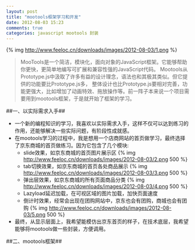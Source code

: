 ```yaml
---
layout: post
title: "mootools框架学习和开发"
date: 2012-08-03 15:23
comments: true
categories: javascript mootools 封装
---
```

{% img http://www.feeloc.cn/downloads/images/2012-08-03/1.png %}
>MooTools是一个简洁，模块化，面向对象的JavaScript框架。它能够帮助你更快，更简单地编写可扩展和兼容性强的JavaScript代码。 
>Mootools从Prototype.js中汲取了许多有益的设计理念，语法也和其极其类似。但它提供的功能要比Prototype.js多，
>整体设计也比Prototype.js要相对完善，功能更强大，比如增加了动画特效、拖放操作等。前一阵子本来说一个项目需要用到mootools框架，于是就开始了框架的学习。
<!-- more -->

##一、以实际需求入手##
*	一个新的编程知识的学习，我喜欢以实际需求入手，这样不仅可以达到练习的作用，还能够解决一些实际问题，有阶段性成就感。
*	在mootools学习的过程中，我是想用一个店商网站的首页做学习，最终选择了京东商城的首页做练习。因为它包含了几个模块:
	*	slide效果，如京东商城的首页图片展示区
	{% img http://www.feeloc.cn/downloads/images/2012-08-03/2.png 500 %}
	*	tab切换效果，如京东商城的首页各处商品展示
	{% img http://www.feeloc.cn/downloads/images/2012-08-03/3.png 500 %}
	*	弹出层效果，如京东商城的所有页面商品分类
	{% img http://www.feeloc.cn/downloads/images/2012-08-03/4.png 500 %}
	*	Lazyload延迟加载，在可视区域的图片加载，加快页面速度
	*	倒计时效果，经常会出现在团购网站中，京东也会有团购，商城也会有团购
	{% img http://www.feeloc.cn/downloads/images/2012-08-03/5.png 500 %}
*	最终，从显示层面上，我希望能模仿出京东首页的样子，在技术底层，我希望能够将mootools做一些封装，方便调用。

##二、mootools框架##
